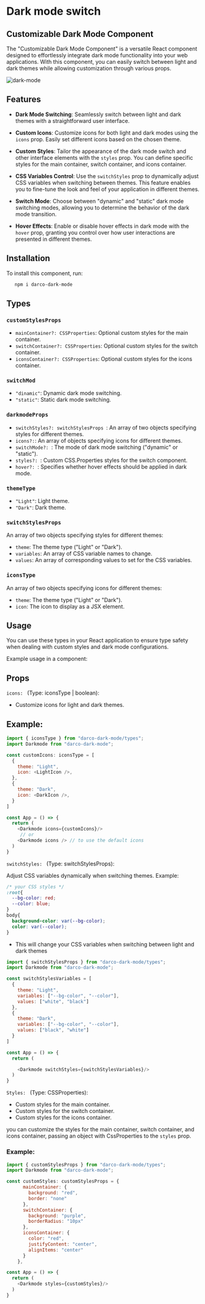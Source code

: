 # Dark mode switch

## Customizable Dark Mode Component

The "Customizable Dark Mode Component" is a versatile React component designed to effortlessly integrate dark mode functionality into your web applications. With this component, you can easily switch between light and dark themes while allowing customization through various props.

![dark-mode](https://github.com/AngelDarco/TiendaRopa/assets/29819444/49231044-cdea-4d25-9be2-c8e35e2b233a)


## Features

- **Dark Mode Switching**: Seamlessly switch between light and dark themes with a straightforward user interface.

- **Custom Icons**: Customize icons for both light and dark modes using the `icons` prop. Easily set different icons based on the chosen theme.

- **Custom Styles**: Tailor the appearance of the dark mode switch and other interface elements with the `styles` prop. You can define specific styles for the main container, switch container, and icons container.

- **CSS Variables Control**: Use the `switchStyles` prop to dynamically adjust CSS variables when switching between themes. This feature enables you to fine-tune the look and feel of your application in different themes.

- **Switch Mode**: Choose between "dynamic" and "static" dark mode switching modes, allowing you to determine the behavior of the dark mode transition.

- **Hover Effects**: Enable or disable hover effects in dark mode with the `hover` prop, granting you control over how user interactions are presented in different themes.

## Installation

To install this component, run:

```bash
   npm i darco-dark-mode
```

## Types

### `customStylesProps`

- `mainContainer?: CSSProperties`: Optional custom styles for the main container.
- `switchContainer?: CSSProperties`: Optional custom styles for the switch container.
- `iconsContainer?: CSSProperties`: Optional custom styles for the icons container.

### `switchMod`

- `"dinamic"`: Dynamic dark mode switching.
- `"static"`: Static dark mode switching.

### `darkmodeProps`

- `switchStyles?: switchStylesProps `: An array of two objects specifying styles for different themes.
- `icons?:`: An array of objects specifying icons for different themes.
- `switchMode?: `: The mode of dark mode switching ("dynamic" or "static").
- `styles?: `: Custom CSS.Properties styles for the switch component.
- `hover?: `: Specifies whether hover effects should be applied in dark mode.

### `themeType`

- `"Light"`: Light theme.
- `"Dark"`: Dark theme.

### `switchStylesProps`

An array of two objects specifying styles for different themes:

- `theme`: The theme type ("Light" or "Dark").
- `variables`: An array of CSS variable names to change.
- `values`: An array of corresponding values to set for the CSS variables.

### `iconsType`

An array of two objects specifying icons for different themes:

- `theme`: The theme type ("Light" or "Dark").
- `icon`: The icon to display as a JSX element.

## Usage

You can use these types in your React application to ensure type safety when dealing with custom styles and dark mode configurations.

Example usage in a component:

## Props
`icons: ` (Type: iconsType | boolean):

  - Customize icons for light and dark themes.

## Example:

```javascript
import { iconsType } from "darco-dark-mode/types";
import Darkmode from "darco-dark-mode";

const customIcons: iconsType = [
  {
    theme: "Light",
    icon: <LightIcon />,
  },
  {
    theme: "Dark",
    icon: <DarkIcon />,
  }
]

const App = () => {
  return (
    <Darkmode icons={customIcons}/>
     // or 
    <Darkmode icons /> // to use the default icons
  )
}
```

 `switchStyles: ` (Type: switchStylesProps):

Adjust CSS variables dynamically when switching themes.
Example:

```css
/* your CSS styles */
:root{
  --bg-color: red;
  --color: blue;
}
body{
  background-color: var(--bg-color);
  color: var(--color);
}

```

 - This will change your CSS variables when switching between light and dark themes

```javascript
import { switchStylesProps } from "darco-dark-mode/types";
import Darkmode from "darco-dark-mode";

const switchStylesVariables = [
  {
    theme: "Light",
    variables: ["--bg-color", "--color"],
    values: ["white", "black"]
  },
  {
    theme: "Dark",
    variables: ["--bg-color", "--color"],
    values: ["black", "white"]
  }
]

const App = () => {
  return (

    <Darkmode switchStyles={switchStylesVariables}/>
  )
}
```

`Styles: ` (Type: CSSProperties):
  - Custom styles for the main container.
  - Custom styles for the switch container.
  - Custom styles for the icons container.

  you can customize the styles for the main container, switch container, and icons container, passing an object with CssProperties to the `styles` prop.

### Example:

```javascript
import { customStylesProps } from "darco-dark-mode/types";
import Darkmode from "darco-dark-mode";

const customStyles: customStylesProps = {
      mainContainer: {
        background: "red",
        border: "none"
      },
      switchContainer: {
        background: "purple",
        borderRadius: "10px"
      },
      iconsContainer: {
        color: "red",
        justifyContent: "center",
        alignItems: "center"
      }
    },

const App = () => {
  return (
    <Darkmode styles={customStyles}/>
  )
}
```
